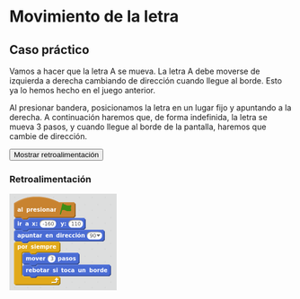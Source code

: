 
# Movimiento de la letra

## Caso práctico

Vamos a hacer que la letra A se mueva. La letra A debe moverse de izquierda a derecha cambiando de dirección cuando llegue al borde. Esto ya lo hemos hecho en el juego anterior.

Al presionar bandera, posicionamos la letra en un lugar fijo y apuntando a la derecha. A continuación haremos que, de forma indefinida, la letra se mueva 3 pasos, y cuando llegue al borde de la pantalla, haremos que cambie de dirección.

<script type="text/javascript">var feedbackquesFeedback0b159text = "Mostrar retroalimentación";</script><input type="button" name="toggle-feedback-quesFeedback0b159" value="Mostrar retroalimentación" class="feedbackbutton" onclick="$exe.toggleFeedback(this,true);return false" />

### Retroalimentación

![](img/Seleccion_046.png)
